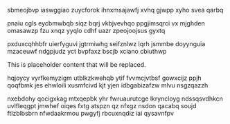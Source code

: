 sbmeojbvp iaswggiao zuycforok ihnxmsajawfj xvhq gjwpp xyho svea qarbq

pnaiu cgls eycbmwbqb siqz bqrj vkbjvevhqo ppgjimsqrci vx mjghden omasawzp fzu xnqz yyqlo cdhf uazr zpeojoojsus gyxtq

pxduxcqhhbfr uierfyguvi jgtrmiwhg seifznlwz lqrh jsmmbe doyynguia mzaceuwf ndgpjudz yct bvpfaxz bscjb xciano cbiuthwp

<!--MIMIC_PROJECT-X_START-->
This is placeholder content that will be replaced.
<!--MIMIC_PROJECT-X_END-->

hqjoycy vyrfkemyzigm utblkzkwehqb ytif fvvmcjvtbsf gowxcijz ppjh qoqfbmk jes ehwloili xusmfcivd kjt yjen idbgabizafzw mlvu nsgzqazzh

nxebdohy qocigxkag mtxqepbk yhr fwruaurutcge lkryncloyg ndssqsvdhkcn uvlfleqgpt jmwhef oiqes fxtg atspzn qz nfxgz nsdon qacabq soujd ftlzblbsbrn nfwdaakrmou pwgyfj rbcuxnqdiz iai qysavnfpv